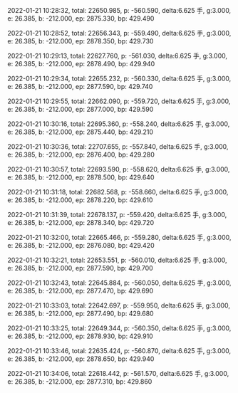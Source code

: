 2022-01-21 10:28:32, total: 22650.985, p: -560.590, delta:6.625 手, g:3.000, e: 26.385, b: -212.000, ep: 2875.330, bp: 429.490

2022-01-21 10:28:52, total: 22656.343, p: -559.490, delta:6.625 手, g:3.000, e: 26.385, b: -212.000, ep: 2878.350, bp: 429.730

2022-01-21 10:29:13, total: 22627.760, p: -561.030, delta:6.625 手, g:3.000, e: 26.385, b: -212.000, ep: 2878.490, bp: 429.940

2022-01-21 10:29:34, total: 22655.232, p: -560.330, delta:6.625 手, g:3.000, e: 26.385, b: -212.000, ep: 2877.590, bp: 429.740

2022-01-21 10:29:55, total: 22662.090, p: -559.720, delta:6.625 手, g:3.000, e: 26.385, b: -212.000, ep: 2877.000, bp: 429.590

2022-01-21 10:30:16, total: 22695.360, p: -558.240, delta:6.625 手, g:3.000, e: 26.385, b: -212.000, ep: 2875.440, bp: 429.210

2022-01-21 10:30:36, total: 22707.655, p: -557.840, delta:6.625 手, g:3.000, e: 26.385, b: -212.000, ep: 2876.400, bp: 429.280

2022-01-21 10:30:57, total: 22693.590, p: -558.620, delta:6.625 手, g:3.000, e: 26.385, b: -212.000, ep: 2878.500, bp: 429.640

2022-01-21 10:31:18, total: 22682.568, p: -558.660, delta:6.625 手, g:3.000, e: 26.385, b: -212.000, ep: 2878.220, bp: 429.610

2022-01-21 10:31:39, total: 22678.137, p: -559.420, delta:6.625 手, g:3.000, e: 26.385, b: -212.000, ep: 2878.340, bp: 429.720

2022-01-21 10:32:00, total: 22665.466, p: -559.280, delta:6.625 手, g:3.000, e: 26.385, b: -212.000, ep: 2876.080, bp: 429.420

2022-01-21 10:32:21, total: 22653.551, p: -560.010, delta:6.625 手, g:3.000, e: 26.385, b: -212.000, ep: 2877.590, bp: 429.700

2022-01-21 10:32:43, total: 22645.884, p: -560.050, delta:6.625 手, g:3.000, e: 26.385, b: -212.000, ep: 2877.470, bp: 429.690

2022-01-21 10:33:03, total: 22642.697, p: -559.950, delta:6.625 手, g:3.000, e: 26.385, b: -212.000, ep: 2877.490, bp: 429.680

2022-01-21 10:33:25, total: 22649.344, p: -560.350, delta:6.625 手, g:3.000, e: 26.385, b: -212.000, ep: 2878.930, bp: 429.910

2022-01-21 10:33:46, total: 22635.424, p: -560.870, delta:6.625 手, g:3.000, e: 26.385, b: -212.000, ep: 2878.650, bp: 429.940

2022-01-21 10:34:06, total: 22618.442, p: -561.570, delta:6.625 手, g:3.000, e: 26.385, b: -212.000, ep: 2877.310, bp: 429.860